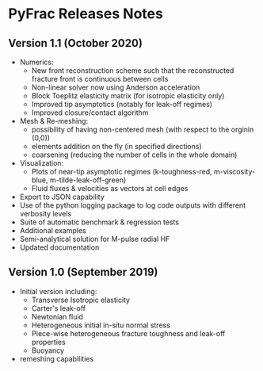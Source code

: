 # PyFrac Releases Notes

Version 1.1 (October 2020)
-----

- Numerics:
    + New front reconstruction scheme such that the reconstructed fracture front is continuous between cells  
    + Non-linear solver now using Anderson acceleration   
    + Block Toeplitz elasticity matrix (for isotropic elasticity only)   
    + Improved tip asymptotics (notably for leak-off regimes)  
    + Improved closure/contact algorithm  
- Mesh & Re-meshing: 
    + possibility of having non-centered mesh (with respect to the orginin (0,0))   
    + elements addition on the fly (in specified directions)   
    + coarsening (reducing the number of cells in the whole domain)  
- Visualization:
    + Plots of near-tip asymptotic regimes (k-toughness-red, m-viscosity-blue, m-tilde-leak-off-green)  
    + Fluid fluxes & velocities as vectors at cell edges  
- Export to JSON capability  
- Use of the python logging package to log code outputs with different verbosity levels  
- Suite of automatic benchmark & regression tests
- Additional examples     
- Semi-analytical solution for M-pulse radial HF  
- Updated documentation

Version 1.0 (September 2019)
-----
- Initial version including:
    + Transverse Isotropic elasticity
    + Carter's leak-off
    + Newtonian fluid
    + Heterogeneous initial in-situ normal stress
    + Piece-wise heterogeneous fracture toughness and leak-off properties
    + Buoyancy 
- remeshing capabilities 